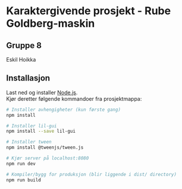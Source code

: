 # Karaktergivende prosjekt - Rube Goldberg-maskin

## Gruppe 8

Eskil Hoikka

## Installasjon
Last ned og installer [Node.js](https://nodejs.org/en/download/).
<br>
Kjør deretter følgende kommandoer fra prosjektmappa:

``` bash
# Installer avhengigheter (kun første gang)
npm install

# Installer lil-gui
npm install --save lil-gui

# Installer tween
npm install @tweenjs/tween.js

# Kjør server på localhost:8080
npm run dev

# Kompiler/bygg for produksjon (blir liggende i dist/ directory)
npm run build
```
